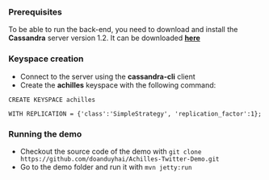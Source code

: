 ### Prerequisites

 To be able to run the back-end, you need to download and install the **Cassandra** server version 1.2. It can be downloaded **[here]**

### Keyspace creation

* Connect to the server using the **cassandra-cli** client
* Create the **achilles** keyspace with the following command: 
 
 `CREATE KEYSPACE achilles`
 
 `WITH REPLICATION = {'class':'SimpleStrategy', 'replication_factor':1};` 
 
### Running the demo

* Checkout the source code of the demo with `git clone https://github.com/doanduyhai/Achilles-Twitter-Demo.git`
* Go to the demo folder and run it with `mvn jetty:run`

[here]: http://cassandra.apache.org/download/